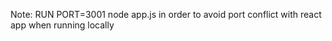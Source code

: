 Note: RUN PORT=3001 node app.js in order to avoid port conflict with react app when running locally 